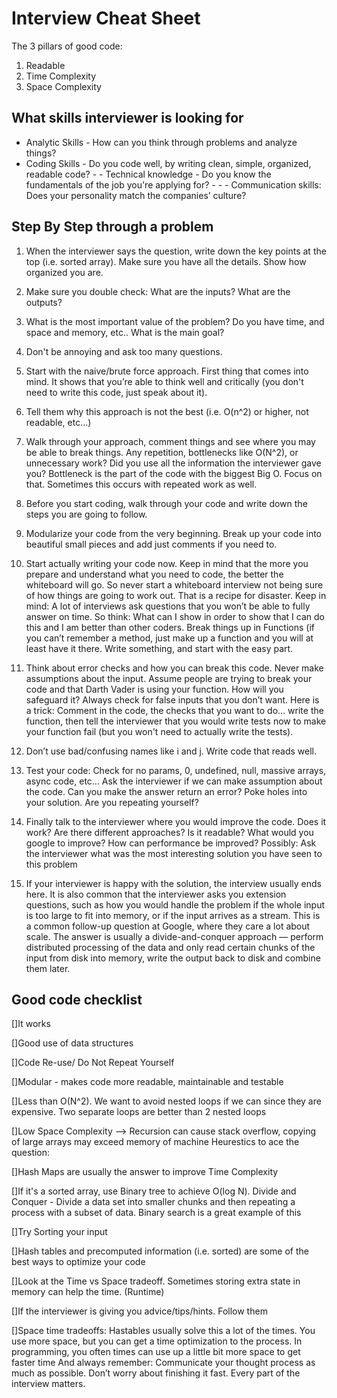 # Interview Cheat Sheet

The 3 pillars of good code:

1. Readable
2. Time Complexity
3. Space Complexity

## What skills interviewer is looking for

- Analytic Skills - How can you think through problems and analyze things?
- Coding Skills - Do you code well, by writing clean, simple, organized, readable code? - - Technical knowledge - Do you know the fundamentals of the job you're applying for? - - - Communication skills: Does your personality match the companies’ culture?

## Step By Step through a problem

1. When the interviewer says the question, write down the key points at the top (i.e. sorted array). Make sure you have all the details. Show how organized you are.

2. Make sure you double check: What are the inputs? What are the outputs?

3. What is the most important value of the problem? Do you have time, and space and memory,
etc.. What is the main goal?

4. Don't be annoying and ask too many questions.

5. Start with the naive/brute force approach. First thing that comes into mind. It shows that you’re able to think well and critically (you don't need to write this code, just speak about it).

6. Tell them why this approach is not the best (i.e. O(n^2) or higher, not readable, etc...)

7. Walk through your approach, comment things and see where you may be able to break things. Any repetition, bottlenecks like O(N^2), or unnecessary work? Did you use all the information the interviewer gave you? Bottleneck is the part of the code with the biggest Big O. Focus on that. Sometimes this occurs with repeated work as well.

8. Before you start coding, walk through your code and write down the steps you are going to follow.

9. Modularize your code from the very beginning. Break up your code into beautiful small pieces and add just comments if you need to.

10. Start actually writing your code now. Keep in mind that the more you prepare and understand what you need to code, the better the whiteboard will go. So never start a whiteboard interview not being sure of how things are going to work out. That is a recipe for disaster. Keep in mind: A lot of interviews ask questions that you won’t be able to fully answer on time. So think: What can I show in order to show that I can do this and I am better than other coders. Break things up in Functions (if you can’t remember a method, just make up a function and you will at least have it there. Write something, and start with the easy part.

11. Think about error checks and how you can break this code. Never make assumptions about the input. Assume people are trying to break your code and that Darth Vader is using your function. How will you safeguard it? Always check for false inputs that you don’t want. Here is a trick: Comment in the code, the checks that you want to do... write the function, then tell the interviewer that you would write tests now to make your function fail (but you won't need to actually write the tests).

12. Don’t use bad/confusing names like i and j. Write code that reads well.

13. Test your code: Check for no params, 0, undefined, null, massive arrays, async code, etc... Ask the interviewer if we can make assumption about the code. Can you make the answer return an error? Poke holes into your solution. Are you repeating yourself?

14. Finally talk to the interviewer where you would improve the code. Does it work? Are there different approaches? Is it readable? What would you google to improve? How can performance be improved? Possibly: Ask the interviewer what was the most interesting solution you have seen to this problem

15. If your interviewer is happy with the solution, the interview usually ends here. It is also common that the interviewer asks you extension questions, such as how you would handle the problem if the whole input is too large to fit into memory, or if the input arrives as a stream. This is a common follow-up question at Google, where they care a lot about scale. The answer is usually a divide-and-conquer approach — perform distributed processing of the data and only read certain chunks of the input from disk into memory, write the output back to disk and combine them later.

## Good code checklist

[]It works

[]Good use of data structures

[]Code Re-use/ Do Not Repeat Yourself

[]Modular - makes code more readable, maintainable and testable

[]Less than O(N^2). We want to avoid nested loops if we can since they are expensive. Two 
separate loops are better than 2 nested loops

[]Low Space Complexity --> Recursion can cause stack overflow, copying of large arrays 
may exceed memory of machine
Heurestics to ace the question:

[]Hash Maps are usually the answer to improve Time Complexity

[]If it's a sorted array, use Binary tree to achieve O(log N). Divide and Conquer - Divide a data set into smaller chunks and then repeating a process with a subset of data. Binary search is a great example of this

[]Try Sorting your input

[]Hash tables and precomputed information (i.e. sorted) are some of the best ways to optimize your code

[]Look at the Time vs Space tradeoff. Sometimes storing extra state in memory can help the time. (Runtime)

[]If the interviewer is giving you advice/tips/hints. Follow them

[]Space time tradeoffs: Hastables usually solve this a lot of the times. You use more space, but you can get a time optimization to the process. In programming, you often times can use up a little bit more space to get faster time
And always remember: Communicate your thought process as much as possible. Don’t worry about finishing it fast. Every part of the interview matters.
